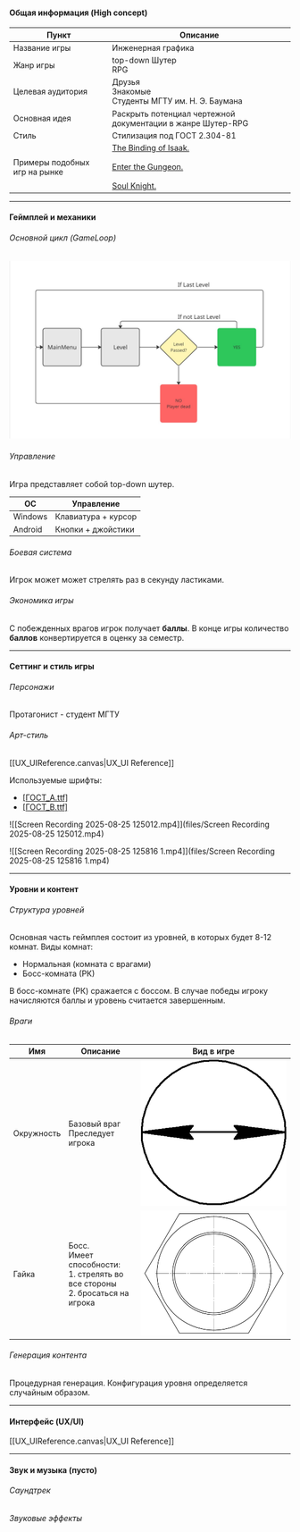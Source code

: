 
#### Общая информация (High concept)

| Пункт                         | Описание                                                                                                                                                                                                                                                                                                                                                                                                                                                                                                     |
| ----------------------------- | ------------------------------------------------------------------------------------------------------------------------------------------------------------------------------------------------------------------------------------------------------------------------------------------------------------------------------------------------------------------------------------------------------------------------------------------------------------------------------------------------------------ |
| Название игры                 | Инженерная графика                                                                                                                                                                                                                                                                                                                                                                                                                                                                                           |
| Жанр игры                     | top-down Шутер<br>RPG                                                                                                                                                                                                                                                                                                                                                                                                                                                                                        |
| Целевая аудитория             | Друзья<br>Знакомые<br>Студенты МГТУ им. Н. Э. Баумана                                                                                                                                                                                                                                                                                                                                                                                                                                                        |
| Основная идея                 | Раскрыть потенциал чертежной документации в жанре Шутер-RPG                                                                                                                                                                                                                                                                                                                                                                                                                                                  |
| Стиль                         | Стилизация под ГОСТ 2.304-81                                                                                                                                                                                                                                                                                                                                                                                                                                                                                 |
| Примеры подобных игр на рынке | [The Binding of Isaak.](https://ru.wikipedia.org/wiki/The_Binding_of_Isaac#%D0%A1%D1%8E%D0%B6%D0%B5%D1%82) <br><br>[Enter the Gungeon.](https://ru.wikipedia.org/wiki/Enter_the_Gungeon)<br><br>[Soul Knight.](https://soul-knight.fandom.com/ru/wiki/Soul_Knight#:~:text=Soul%20Knight%20\(%D1%80%D1%83%D1%81.,%D0%98%D0%B3%D1%80%D0%B0%20%D1%81%D0%BE%D0%B7%D0%B4%D0%B0%D0%BD%D0%B0%20%D0%B2%20%D0%BF%D0%B8%D0%BA%D1%81%D0%B5%D0%BB%D1%8C%D0%BD%D0%BE%D0%B9%20%D0%B3%D1%80%D0%B0%D1%84%D0%B8%D0%BA%D0%B5.) |

---
#### Геймплей и механики
###### Основной цикл (GameLoop)
![[GameLoop.jpg]](files/GameLoop.jpg)

###### Управление
Игра представляет собой top-down шутер. 

| ОС      | Управление          |
| ------- | ------------------- |
| Windows | Клавиатура + курсор |
| Android | Кнопки + джойстики  |

###### Боевая система
Игрок может может стрелять раз в секунду ластиками.

###### Экономика игры
С побежденных врагов игрок получает **баллы**.  В конце игры количество **баллов** конвертируется в оценку за семестр.

---
#### Сеттинг и стиль игры
###### Персонажи
Протагонист - студент МГТУ
###### Арт-стиль
[[UX_UIReference.canvas|UX_UI Reference]]

Используемые шрифты:
- [[ГОСТ_A.ttf]](files/ГОСТ_A.ttf)
- [[ГОСТ_B.ttf]](files/ГОСТ_B.ttf)

![[Screen Recording 2025-08-25 125012.mp4]](files/Screen Recording 2025-08-25 125012.mp4)

![[Screen Recording 2025-08-25 125816 1.mp4]](files/Screen Recording 2025-08-25 125816 1.mp4)


---
#### Уровни и контент
###### Структура уровней
Основная часть геймплея состоит из уровней, в которых будет 8-12 комнат. 
Виды комнат:
- Нормальная (комната с врагами)
- Босс-комната (РК)


В босс-комнате (РК) сражается с боссом. В случае победы игроку начисляются баллы и уровень считается завершенным.
###### Враги

| Имя        | Описание                                                                             | Вид в игре                                |
| ---------- | ------------------------------------------------------------------------------------ | ----------------------------------------- |
| Окружность | Базовый враг<br>Преследует игрока                                                    | ![[Окружность.png]](files/Окружность.png) |
| Гайка      | Босс. <br>Имеет способности:<br>1. стрелять во все стороны<br>2. бросаться на игрока | ![[ГайкаEnemy.png]](files/ГайкаEnemy.png) |


###### Генерация контента
Процедурная генерация.
Конфигурация уровня определяется случайным образом.

---
#### Интерфейс (UX/UI)
[[UX_UIReference.canvas|UX_UI Reference]]

---
#### Звук и музыка (пусто)
###### Саундтрек

###### Звуковые эффекты
